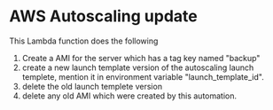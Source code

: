 # AWS Autoscaling update

This Lambda function does the following

1. Create a AMI for the server which has a tag key named "backup"
2. create a new launch template version of the autoscaling launch templete, mention it in environment variable "launch_template_id". 
3. delete the old launch templete version
4. delete any old AMI which were created by this automation.
